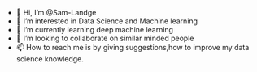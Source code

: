 - 👋 Hi, I’m @Sam-Landge
- 👀 I’m interested in Data Science and Machine learning 
- 🌱 I’m currently learning deep machine learning 
- 💞️ I’m looking to collaborate on similar minded people
- 📫 How to reach me is by giving suggestions,how to improve my data science knowledge.

<!---
Sam-Landge/Sam-Landge is a ✨ special ✨ repository because its `README.md` (this file) appears on your GitHub profile.
You can click the Preview link to take a look at your changes.
--->

